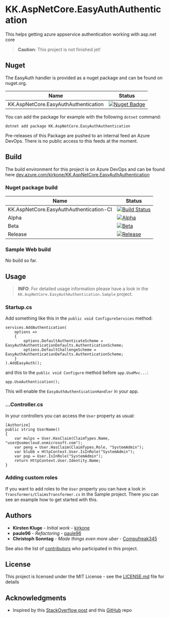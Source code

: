 # KK.AspNetCore.EasyAuthAuthentication

This helps getting azure appservice authentication working with asp.net core

> **Caution**: This project is not finished jet!

## Nuget

The EasyAuth handler is provided as a nuget package and can be found on nuget.org.

| Name                                 | Status                                                                                                                                                          |
| ------------------------------------ | --------------------------------------------------------------------------------------------------------------------------------------------------------------- |
| KK.AspNetCore.EasyAuthAuthentication | [![Nuget Badge](https://img.shields.io/nuget/v/KK.AspNetCore.EasyAuthAuthentication.svg)](https://www.nuget.org/packages/KK.AspNetCore.EasyAuthAuthentication/) |

You can add the package for example with the following `dotnet` command:

```
dotnet add package KK.AspNetCore.EasyAuthAuthentication
```

Pre-releases of this Package are pushed to an internal feed an Azure DevOps. There is no public access to this feeds at the moment.

## Build

The build environment for this project is on Azure DevOps and can be found here [dev.azure.com/kirkone/KK.AspNetCore.EasyAuthAuthentication](https://dev.azure.com/kirkone/KK.AspNetCore.EasyAuthAuthentication/_releases2?definitionId=1&view=mine&_a=releases)

### Nuget package build

| Name                                    | Status                                                                                                                                                                                                                                             |
| --------------------------------------- | -------------------------------------------------------------------------------------------------------------------------------------------------------------------------------------------------------------------------------------------------- |
| KK.AspNetCore.EasyAuthAuthentication-CI | [![Build Status](https://dev.azure.com/kirkone/KK.AspNetCore.EasyAuthAuthentication/_apis/build/status/KK.AspNetCore.EasyAuthAuthentication-CI)](https://dev.azure.com/kirkone/KK.AspNetCore.EasyAuthAuthentication/_build/latest?definitionId=24) |
| Alpha                                   | [![Alpha](https://vsrm.dev.azure.com/kirkone/_apis/public/Release/badge/b206bf59-b281-4d06-91c3-3877c3aeaaf9/1/1)](https://dev.azure.com/kirkone/KK.AspNetCore.EasyAuthAuthentication/_releases2?definitionId=1&_a=releases)                       |
| Beta                                    | [![Beta](https://vsrm.dev.azure.com/kirkone/_apis/public/Release/badge/b206bf59-b281-4d06-91c3-3877c3aeaaf9/1/2)](https://dev.azure.com/kirkone/KK.AspNetCore.EasyAuthAuthentication/_releases2?definitionId=1&_a=releases)                        |
| Release                                 | [![Release](https://vsrm.dev.azure.com/kirkone/_apis/public/Release/badge/b206bf59-b281-4d06-91c3-3877c3aeaaf9/1/3)](https://dev.azure.com/kirkone/KK.AspNetCore.EasyAuthAuthentication/_releases2?definitionId=1&_a=releases)                     |

### Sample Web build

No build so far.

## Usage

> **INFO**: For detailed usage information please have a look in the `KK.AspNetCore.EasyAuthAuthentication.Sample` project.

### Startup.cs

Add something like this in the `public void ConfigureServices` method:

```
services.AddAuthentication(
    options =>
    {
        options.DefaultAuthenticateScheme = EasyAuthAuthenticationDefaults.AuthenticationScheme;
        options.DefaultChallengeScheme = EasyAuthAuthenticationDefaults.AuthenticationScheme;
    }
).AddEasyAuth();
```

and this to the `public void Configure` method before `app.UseMvc...`:

```
app.UseAuthentication();
```

This will enable the `EasyAuthAuthenticationHandler` in your app.

### ...Controller.cs

In your controllers you can access the `User` property as usual:

```
[Authorize]
public string UserName()
{
    var mulps = User.HasClaim(ClaimTypes.Name, "user@somecloud.onmicrosoft.com");
    var peng = User.HasClaim(ClaimTypes.Role, "SystemAdmin");
    var blubb = HttpContext.User.IsInRole("SystemAdmin");
    var pop = User.IsInRole("SystemAdmin");
    return HttpContext.User.Identity.Name;
}
```

### Adding custom roles

If you want to add roles to the `User` property you can have a look in `Transformers/ClaimsTransformer.cs` in the Sample project. There you can see an example how to get started with this.

## Authors

* **Kirsten Kluge** - *Initial work* - [kirkone](https://github.com/kirkone)
* **paule96** - *Refactoring* - [paule96](https://github.com/paule96)
* **Christoph Sonntag** - *Made things even more uber* - [Compufreak345](https://github.com/Compufreak345)

See also the list of [contributors](https://github.com/kirkone/KK.AspNetCore.EasyAuthAuthentication/graphs/contributors) who participated in this project.

## License

This project is licensed under the MIT License - see the [LICENSE.md](LICENSE.md) file for details

## Acknowledgments

* Inspired by this [StackOverflow post](https://stackoverflow.com/a/42402163/6526640) and this [GitHub](https://github.com/lpunderscore/azureappservice-authentication-middleware) repo
